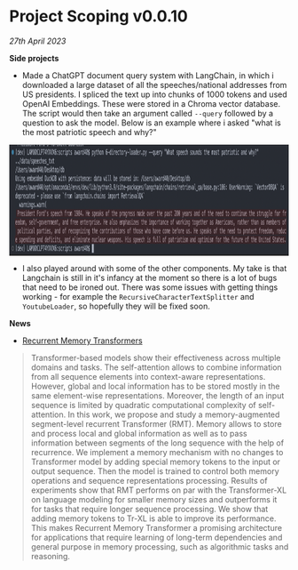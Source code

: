 # Project Scoping v0.0.10

*27th April 2023*

**Side projects**

- Made a ChatGPT document query system with LangChain, in which i downloaded a large dataset of all the speeches/national addresses from US presidents. I spliced the text up into chunks of 1000 tokens and used OpenAI Embeddings. These were stored in a Chroma vector database. The script would then take an argument called `--query` followed by a question to ask the model. Below is an example where i asked "what is the most patriotic speech and why?"

<img src="../../../resources/images/project_documentation/scoping/speechgpt.png" style="height:200px; display: block; margin-right: auto; margin-left: auto;">

- I also played around with some of the other components. My take is that Langchain is still in it's infancy at the moment so there is a lot of bugs that need to be ironed out. There was some issues with getting things working - for example the `RecursiveCharacterTextSplitter` and `YoutubeLoader`, so hopefully they will be fixed soon.

**News**

- [Recurrent Memory Transformers](https://arxiv.org/abs/2207.06881)

> Transformer-based models show their effectiveness across multiple domains and tasks. The self-attention allows to combine information from all sequence elements into context-aware representations. However, global and local information has to be stored mostly in the same element-wise representations. Moreover, the length of an input sequence is limited by quadratic computational complexity of self-attention.
>In this work, we propose and study a memory-augmented segment-level recurrent Transformer (RMT). Memory allows to store and process local and global information as well as to pass information between segments of the long sequence with the help of recurrence.
>We implement a memory mechanism with no changes to Transformer model by adding special memory tokens to the input or output sequence. Then the model is trained to control both memory operations and sequence representations processing.
> Results of experiments show that RMT performs on par with the Transformer-XL on language modeling for smaller memory sizes and outperforms it for tasks that require longer sequence processing. We show that adding memory tokens to Tr-XL is able to improve its performance. This makes Recurrent Memory Transformer a promising architecture for applications that require learning of long-term dependencies and general purpose in memory processing, such as algorithmic tasks and reasoning.